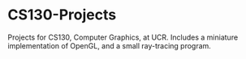 # CS130-Projects
Projects for CS130, Computer Graphics, at UCR. Includes a miniature implementation of OpenGL, and a small ray-tracing program.
